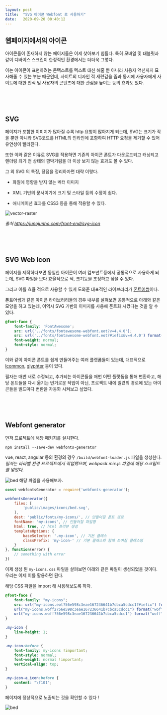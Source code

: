 ```yaml
---
layout: post
title:  "SVG 아이콘 Webfont 로 사용하기"
date:   2020-09-20 00:40:12
---
```


## 웹페이지에서의 아이콘

아이콘들이 존재하지 않는 페이지들은 이제 찾아보기 힘들다. 특히 모바일 및 태블릿과 같이 디바이스 스크린이 한정적인 환경에서는 더더욱 그렇다.

이는 아이콘이 표현하려는 콘텍스트를 텍스트 대신 해줄 뿐 아니라 사용자 액션까지 묘사해줄 수 있는 부분 때문인데, 사이트의 디자인 적 세련감을 줌과 동시에 사용자에게 사이트에 대한 인식 및 사용자의 콘텐츠에 대한 관심을 높이는 등의 효과도 있다.

<br><br><br>

## SVG

페이지가 포함한 이미지가 많아질 수록 http 요청이 많아지게 되는데, SVG는 크기가 작을 뿐만 아니라 SVG코드를 HTML의 인라인에 포함하여 HTTP 요청을 제거할 수 있어 유연성이 빨라진다. 

또한 이와 같은 이유로 SVG를 적용하면 기존의 아이콘 폰트가 다운로드되고 캐싱되고 렌더링 되기 전 상태의 깜박거림을 더 이상 보지 않는 효과도 볼 수 있다.

그 외 SVG 의 특징, 장점을 정리하자면 대략 이렇다.

- 화질에 영향을 받지 않는 벡터 이미지

- XML 기반의 문서이기에 크기 및 스타일 등의 수정이 쉽다.

- 애니메이션 효과를 CSS3 등을 통해 적용할 수 있다. 

![vector-raster](https://dotmyeom.me/assets/vector-raster.png)

_출처 https://junojunho.com/front-end/svg-icon_

<br><br><br>

## SVG Web Icon

페이지를 제작하다보면 동일한 아이콘이 여러 컴포넌트등에서 공통적으로 사용하게 되는데, SVG 파일을 보다 효율적으로 색, 크기등을 조정하고 싶을 수 있다.

그리고 이를 효율 적으로 사용할 수 있게 도와준 대표적인 라이브러리가 [폰트어썸](https://fontawesome.com/)이다. 
 
폰트어썸과 같은 아이콘 라이브러리들의 경우 내부를 살펴보면 공통적으로 아래와 같은 모양을 하고 있는데, 이역시 SVG 기반의 이미지를 사용해 폰트화 시켰다는 것을 알 수 있다.

```css
@font-face { 
    font-family: 'FontAwesome'; 
    src: url('../fonts/fontawesome-webfont.eot?v=4.4.0'); 
    src: url('../fonts/fontawesome-webfont.eot?#iefix&v=4.4.0') format('embedded-opentype'), url('../fonts/fontawesome-webfont.woff2?v=4.4.0') format('woff2'), url('../fonts/fontawesome-webfont.woff?v=4.4.0') format('woff'), url('../fonts/fontawesome-webfont.ttf?v=4.4.0') format('truetype'), url('../fonts/fontawesome-webfont.svg?v=4.4.0#fontawesomeregular') format('svg'); 
    font-weight: normal; 
    font-style: normal; 
}
```

이와 같이 아이콘 폰트를 쉽게 만들어주는 여러 플랫폼들이 있는데, 대표적으로 [Icommon](https://icomoon.io/app/#/select), [glyphter](https://glyphter.com/) 등이 있다.

필자는 매번 새로 수정되고, 추가되는 아이콘들을 매번 어떤 플랫폼을 통해 변환하고, 해당 폰트들을 다시 옮기는 번거로운 작업이 아닌, 프로젝트 내에 일련의 경로에 있는 아이콘들을 빌드마다 변환을 자동화 시켜보고 싶었다.
 
 <br><br><br>
 
## Webfont generator

먼저 프로젝트에 해당 패키지를 설치한다.

`npm install --save-dev webfonts-generator`

vue, react, angular 등의 환경의 경우 `/build/webfont-loader.js` 파일을 생성한다. _필자는 라라벨 환경 프로젝트에서 작업했으며, webpack.mix.js 파일에 해당 스크립트를 넣었다._

![bed](https://dotmyeom.me/assets/bed.svg) 해당 파일을 사용해보자.

```js
const webfontsGenerator = require('webfonts-generator');

webfontsGenerator({
    files: [
        'public/images/icons/bed.svg',
    ],
    dest: 'public/fonts/my-icons/', // 만들어질 폰트 경로
    fontName: 'my-icons', // 만들어질 파일명
    html: true, // html 프리뷰 생성
    templateOptions: {
        baseSelector: '.my-icon', // 기본 클래스
        classPrefix: 'my-icon-' // 기본 클래스와 함께 쓰여질 클래스명
    }
}, function(error) {
    // something with error
})
```
이제 생성 된 `my-icons.css` 파일을 살펴보면 아래와 같은 파일이 생성되었을 것이다. 우리는 이제 이를 활용하면 된다.

해당 CSS 파일을 import 해 사용해보도록 하자.

```css
@font-face {
	font-family: "my-icons";
	src: url("my-icons.eot?56e598c3eae167236641b7cbca5cdcc1?#iefix") format("embedded-opentype"),
    url("my-icons.woff2?56e598c3eae167236641b7cbca5cdcc1") format("woff2"),
    url("my-icons.woff?56e598c3eae167236641b7cbca5cdcc1") format("woff");
}

.my-icon {
	line-height: 1;
}

.my-icon:before {
	font-family: my-icons !important;
	font-style: normal;
	font-weight: normal !important;
	vertical-align: top;
}

.my-icon-a_icon:before {
	content: "\f101";
}
```

페이지에 정상적으로 노출되는 것을 확인할 수 있다 !

![bed](https://dotmyeom.me/assets/bed-result.png) 

<br><br><br>

